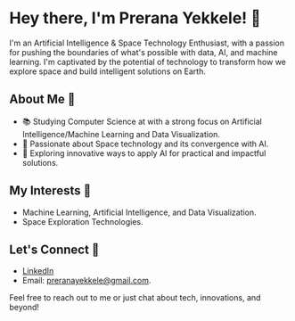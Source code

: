 # Hey there, I'm Prerana Yekkele! 👋

I'm an Artificial Intelligence & Space Technology Enthusiast, with a passion for pushing the boundaries of what's possible with data, AI, and machine learning. I'm captivated by the potential of technology to transform how we explore space and build intelligent solutions on Earth.

## About Me 🌟
- 📚 Studying Computer Science at with a strong focus on  Artificial Intelligence/Machine Learning and Data Visualization.
- 🌌 Passionate about Space technology and its convergence with AI.
- 🤖 Exploring innovative ways to apply AI for practical and impactful solutions.

## My Interests 🚀
- Machine Learning, Artificial Intelligence, and Data Visualization.
- Space Exploration Technologies.

## Let's Connect 🤝
- [LinkedIn](https://www.linkedin.com/in/prerana-yekkele-96b2a3209/)
- Email: preranayekkele@gmail.com.

Feel free to reach out to me or just chat about tech, innovations, and beyond!
